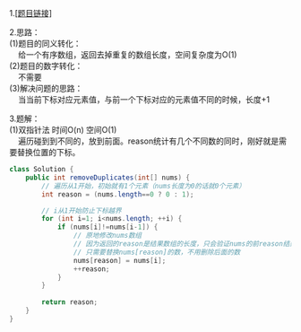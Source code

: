1.[[题目链接]](https://leetcode-cn.com/problems/remove-duplicates-from-sorted-array/)

2.思路：<br>
(1)题目的同义转化：<br>
&nbsp;&nbsp;&nbsp;&nbsp;给一个有序数组，返回去掉重复的数组长度，空间复杂度为O(1)<br>
(2)题目的数字转化：<br>
&nbsp;&nbsp;&nbsp;&nbsp;不需要<br>
(3)解决问题的思路：<br>
&nbsp;&nbsp;&nbsp;&nbsp;当当前下标对应元素值，与前一个下标对应的元素值不同的时候，长度+1<br>

3.题解：<br>
(1)双指针法 时间O(n) 空间O(1)<br>
&nbsp;&nbsp;&nbsp;&nbsp;遍历碰到到不同的，放到前面。reason统计有几个不同数的同时，刚好就是需要替换位置的下标。
```java
class Solution {
    public int removeDuplicates(int[] nums) {
        // 遍历从1开始，初始就有1个元素（nums长度为0的话就0个元素）
        int reason = (nums.length==0 ? 0 : 1);

        // i从1开始防止下标越界
        for (int i=1; i<nums.length; ++i) {
            if (nums[i]!=nums[i-1]) {
                // 原地修改nums数组
                // 因为返回的reason是结果数组的长度，只会验证nums的前reason结果对不对。
                // 只需要替换nums[reason]的数，不用删除后面的数
                nums[reason] = nums[i];
                ++reason;
            }
        }
        
        return reason;
    }
}
```